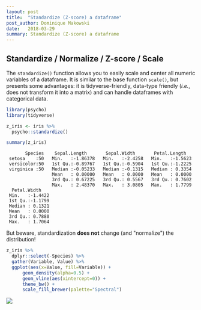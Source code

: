 ```yaml
---
layout: post
title:  "Standardize (Z-score) a dataframe"
post_author: Dominique Makowski
date:   2018-03-29
summary: Standardize (Z-score) a dataframe
---
```


Standardize / Normalize / Z-score / Scale
-----------------------------------------

The `standardize()` function allows you to easily scale and center all numeric variables of a dataframe. It is similar to the base function `scale()`, but presents some advantages: it is tidyverse-friendly, data-type friendly (*i.e.*, does not transform it into a matrix) and can handle dataframes with categorical data.

``` r
library(psycho)
library(tidyverse)

z_iris <- iris %>% 
  psycho::standardize() 

summary(z_iris)
```

           Species    Sepal.Length       Sepal.Width       Petal.Length    
     setosa    :50   Min.   :-1.86378   Min.   :-2.4258   Min.   :-1.5623  
     versicolor:50   1st Qu.:-0.89767   1st Qu.:-0.5904   1st Qu.:-1.2225  
     virginica :50   Median :-0.05233   Median :-0.1315   Median : 0.3354  
                     Mean   : 0.00000   Mean   : 0.0000   Mean   : 0.0000  
                     3rd Qu.: 0.67225   3rd Qu.: 0.5567   3rd Qu.: 0.7602  
                     Max.   : 2.48370   Max.   : 3.0805   Max.   : 1.7799  
      Petal.Width     
     Min.   :-1.4422  
     1st Qu.:-1.1799  
     Median : 0.1321  
     Mean   : 0.0000  
     3rd Qu.: 0.7880  
     Max.   : 1.7064  

But beware, standardization **does not** change (and "normalize") the distribution!

``` r
z_iris %>% 
  dplyr::select(-Species) %>% 
  gather(Variable, Value) %>% 
  ggplot(aes(x=Value, fill=Variable)) +
      geom_density(alpha=0.5) +
      geom_vline(aes(xintercept=0)) +
      theme_bw() +
      scale_fill_brewer(palette="Spectral")
```

<img src="https://raw.githubusercontent.com/neuropsychology/psycho.R/master/docs/_posts/2018-03-29-standardize_files/figure-markdown_github/unnamed-chunk-2-1.png" style="display: block; margin: auto;" />
